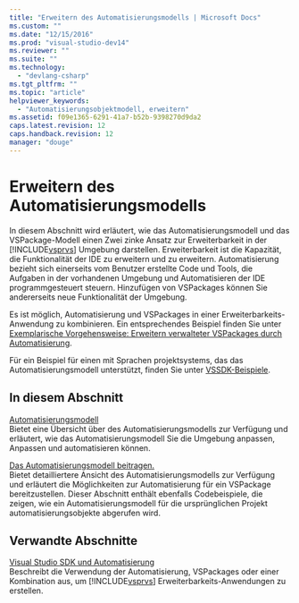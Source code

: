 ```yaml
---
title: "Erweitern des Automatisierungsmodells | Microsoft Docs"
ms.custom: ""
ms.date: "12/15/2016"
ms.prod: "visual-studio-dev14"
ms.reviewer: ""
ms.suite: ""
ms.technology: 
  - "devlang-csharp"
ms.tgt_pltfrm: ""
ms.topic: "article"
helpviewer_keywords: 
  - "Automatisierungsobjektmodell, erweitern"
ms.assetid: f09e1365-6291-41a7-b52b-9398270d9da2
caps.latest.revision: 12
caps.handback.revision: 12
manager: "douge"
---
```

# Erweitern des Automatisierungsmodells
In diesem Abschnitt wird erläutert, wie das Automatisierungsmodell und das VSPackage\-Modell einen Zwei zinke Ansatz zur Erweiterbarkeit in der [!INCLUDE[vsprvs](../code-quality/includes/vsprvs_md.md)] Umgebung darstellen.  Erweiterbarkeit ist die Kapazität, die Funktionalität der IDE zu erweitern und zu erweitern.  Automatisierung bezieht sich einerseits vom Benutzer erstellte Code und Tools, die Aufgaben in der vorhandenen Umgebung und Automatisieren der IDE programmgesteuert steuern.  Hinzufügen von VSPackages können Sie andererseits neue Funktionalität der Umgebung.  
  
 Es ist möglich, Automatisierung und VSPackages in einer Erweiterbarkeits\-Anwendung zu kombinieren.  Ein entsprechendes Beispiel finden Sie unter [Exemplarische Vorgehensweise: Erweitern verwalteter VSPackages durch Automatisierung](../misc/walkthrough-extending-managed-vspackages-by-using-automation.md).  
  
 Für ein Beispiel für einen mit Sprachen projektsystems, das das Automatisierungsmodell unterstützt, finden Sie unter [VSSDK\-Beispiele](../misc/vssdk-samples.md).  
  
## In diesem Abschnitt  
 [Automatisierungsmodell](../misc/automation-model.md)  
 Bietet eine Übersicht über des Automatisierungsmodells zur Verfügung und erläutert, wie das Automatisierungsmodell Sie die Umgebung anpassen, Anpassen und automatisieren können.  
  
 [Das Automatisierungsmodell beitragen.](../extensibility/internals/contributing-to-the-automation-model.md)  
 Bietet detailliertere Ansicht des Automatisierungsmodells zur Verfügung und erläutert die Möglichkeiten zur Automatisierung für ein VSPackage bereitzustellen.  Dieser Abschnitt enthält ebenfalls Codebeispiele, die zeigen, wie ein Automatisierungsmodell für die ursprünglichen Projekt automatisierungsobjekte abgerufen wird.  
  
## Verwandte Abschnitte  
 [Visual Studio SDK und Automatisierung](../Topic/Visual%20Studio%20SDK%20and%20Automation.md)  
 Beschreibt die Verwendung der Automatisierung, VSPackages oder einer Kombination aus, um [!INCLUDE[vsprvs](../code-quality/includes/vsprvs_md.md)] Erweiterbarkeits\-Anwendungen zu erstellen.